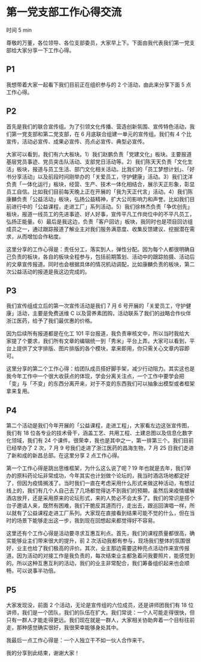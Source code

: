 # 第一党支部工作心得交流

时间 5 min

尊敬的万董，各位领导、各位支部委员，大家早上下。下面由我代表我们第一党支部给大家分享一下工作心得。

## P1 

我想带着大家一起看下我们目前正在组织参与的 2 个活动，由此来分享下面 5 点工作心得。

## P2

首先是我们的联合宣传组。为了引领文化传播、营造创新氛围、宣传特色活动，我们第一党支部和第二党支部，在 6 月底联合组建一单元的宣传组。我们有 4 个比宣传，活动必宣传、成果必宣传、亮点必宣传、典型必宣传。

大家可以看到，我们有六大板块。1）我们赵鹏负责「党建文化」板块。主要报道基层党员事迹、党员突击队活动、支部党日活动等。2）我们陈天天负责「文化生活」板块，报道与员工生活、部门文化相关活动。比我们的「员工梦想计划」、「好书分享活动」以及前段时间刚举办的「关爱员工，守护健康」活动。3）我们沈洋负责「一体化运行」板块，经营、生产、技术一体化相结合，展示天正形象，彰显员工自信。比如我们目前每天晚上正在开展的「我为天正代言」活动。4）我们陈康麟负责「公益活动」板块，弘扬公益精神，扩大公司影响力和声誉。比如我们目前进行中的「公益课程，走进工厂」系列活动。5）我们徐林杰负责「争优创先」板块，报道一线员工的先进事迹、好人好事，宣传平凡工作岗位中的不平凡员工，弘扬正能量。6）最后是我这边，负责「客户回访」板块，我同时也是项目回访组成员之一，通过跟踪报道了解业主对我们服务满意度、收集反馈建议、挖掘潜在需求，从而增加合作粘度。

这里分享的工作心得是：责任分工，落实到人，弹性分配。因为每个人都很明确自己负责的板块，各自的板块全程参与，包括前期策划、活动中的跟踪拍摄、活动后的文章宣传报道。同时也会根据具体的情况机动调配，比如康麟负责的板块，第二次公益活动的报道是我这边完成的。

## P3

我们宣传组成立后的第一次宣传活动是我们 7 月 6 号开展的「关爱员工，守护健康」活动，主要是免费送维 C 以及营养素团购，活动联系了我们的战略合作伙伴浙江医药，给予了我们最优惠的价格。

因为后续所有报道都是在化工 101 平台报道，我负责审核文中，所以当时我给大家提了个要求，我们所有文章的编辑统一到「秀米」平台上弄。大家可以看到，平台上提供了文字排版、图片排版的各个模块，拿来即用，你只需关心文章内容即可。

这里分享的第二个工作心得：给团队成员搭好脚手架，减少行动阻力。其实这也是我今年工作中一个很大收获点的体现，学会分离关注点，一个工作中要学会把「变」与「不变」的东西分离开来，对于不变的东西我们可以抽象出模型或者框架拿来复用。

## P4

第二个活动是我们今年开展的「公益课程，走进工程」，大家看左边这张宣传图，我们有 18 位各专业的技术骨干，涵盖工艺、共用工程、土建总图以及信息化数字化领域，我们有 24 个课件。很荣幸，我也是其中之一，第一排第三个。我们目前已经举办了 2 次，7 月 9 号我们走进了浙江医药的昌海生物，7 月 25 日我们走进了新和成的新昌总部。在这里分享 2 点工作心得。

第一个工作心得是跳出思维框架，为什么这么说了呢？19 年也就是去年，我们举办的原料药论坛非常成功，今年其实也计划做个论坛的，我当时酒店场地都定好了，但因为疫情搁浅了。当时我们一直在考虑采用什么形式来做这种活动，有想过线上的，我们有几个人自己去了几场都觉得达不到我们的预期，虽然后来疫情缓解酒店放开，还是采用原来的论坛形式，来的人势必不会太多了。我们的常识是搭个台子邀请人来，既然有困难，我们干脆反其道而行，走出去，跟巡回演唱一样，所以就有了公益课程走进工厂系列。大家现在直接看到结果可能不觉的什么，但在当时的场景下能够走出这一步，我到现在回想起来都觉得好不容易。

这里还有个工作心得是活动要寻求互惠互利点。首先，我们的课程质量都很高，确实能够业主们带来很大的提升，前 2 次活动我都有参与，现场我们整体的氛围很好，业主也给了我们极高的评价。其次，业主那边需要这种亮点活动作来宣传报道。因为活动的对接工作是我负责的，每次结束业主都急着问我要照片，能感觉到的。所以这种互惠互利的活动，我们的业主非常配合，我们筹备组织起来也会顺畅，可以说事半功倍。

## P5

大家发现没，前面 2 个活动，无论是宣传组的六位成员，还是讲师团我们有 18 位讲师，我们是一个团队，我们的队伍在扩大。我们常说：一个人可能走得很快，但只有一群人才能走得更远。我们现在就是一群人，大家相关协助奔着一个目标往前走，那种感觉确实很好，我很荣幸能够身处其中。

我最后一点工作心得是：一个人独立干不如一伙人合作来干。

我的分享到此结束，谢谢大家！

